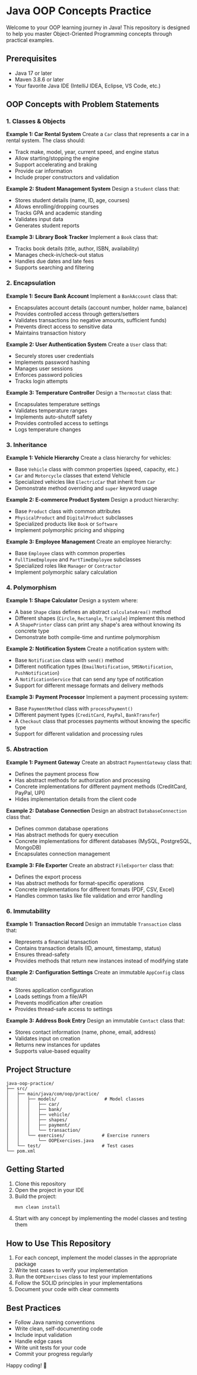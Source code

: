 # Java OOP Concepts Practice

Welcome to your OOP learning journey in Java! This repository is designed to help you master Object-Oriented Programming concepts through practical examples.

## Prerequisites

- Java 17 or later
- Maven 3.8.6 or later
- Your favorite Java IDE (IntelliJ IDEA, Eclipse, VS Code, etc.)

## OOP Concepts with Problem Statements

### 1. Classes & Objects

**Example 1: Car Rental System**
Create a `Car` class that represents a car in a rental system. The class should:
- Track make, model, year, current speed, and engine status
- Allow starting/stopping the engine
- Support accelerating and braking
- Provide car information
- Include proper constructors and validation

**Example 2: Student Management System**
Design a `Student` class that:
- Stores student details (name, ID, age, courses)
- Allows enrolling/dropping courses
- Tracks GPA and academic standing
- Validates input data
- Generates student reports

**Example 3: Library Book Tracker**
Implement a `Book` class that:
- Tracks book details (title, author, ISBN, availability)
- Manages check-in/check-out status
- Handles due dates and late fees
- Supports searching and filtering

### 2. Encapsulation

**Example 1: Secure Bank Account**
Implement a `BankAccount` class that:
- Encapsulates account details (account number, holder name, balance)
- Provides controlled access through getters/setters
- Validates transactions (no negative amounts, sufficient funds)
- Prevents direct access to sensitive data
- Maintains transaction history

**Example 2: User Authentication System**
Create a `User` class that:
- Securely stores user credentials
- Implements password hashing
- Manages user sessions
- Enforces password policies
- Tracks login attempts

**Example 3: Temperature Controller**
Design a `Thermostat` class that:
- Encapsulates temperature settings
- Validates temperature ranges
- Implements auto-shutoff safety
- Provides controlled access to settings
- Logs temperature changes

### 3. Inheritance

**Example 1: Vehicle Hierarchy**
Create a class hierarchy for vehicles:
- Base `Vehicle` class with common properties (speed, capacity, etc.)
- `Car` and `Motorcycle` classes that extend Vehicle
- Specialized vehicles like `ElectricCar` that inherit from `Car`
- Demonstrate method overriding and `super` keyword usage

**Example 2: E-commerce Product System**
Design a product hierarchy:
- Base `Product` class with common attributes
- `PhysicalProduct` and `DigitalProduct` subclasses
- Specialized products like `Book` or `Software`
- Implement polymorphic pricing and shipping

**Example 3: Employee Management**
Create an employee hierarchy:
- Base `Employee` class with common properties
- `FullTimeEmployee` and `PartTimeEmployee` subclasses
- Specialized roles like `Manager` or `Contractor`
- Implement polymorphic salary calculation

### 4. Polymorphism

**Example 1: Shape Calculator**
Design a system where:
- A base `Shape` class defines an abstract `calculateArea()` method
- Different shapes (`Circle`, `Rectangle`, `Triangle`) implement this method
- A `ShapePrinter` class can print any shape's area without knowing its concrete type
- Demonstrate both compile-time and runtime polymorphism

**Example 2: Notification System**
Create a notification system with:
- Base `Notification` class with `send()` method
- Different notification types (`EmailNotification`, `SMSNotification`, `PushNotification`)
- A `NotificationService` that can send any type of notification
- Support for different message formats and delivery methods

**Example 3: Payment Processor**
Implement a payment processing system:
- Base `PaymentMethod` class with `processPayment()`
- Different payment types (`CreditCard`, `PayPal`, `BankTransfer`)
- A `Checkout` class that processes payments without knowing the specific type
- Support for different validation and processing rules

### 5. Abstraction

**Example 1: Payment Gateway**
Create an abstract `PaymentGateway` class that:
- Defines the payment process flow
- Has abstract methods for authorization and processing
- Concrete implementations for different payment methods (CreditCard, PayPal, UPI)
- Hides implementation details from the client code

**Example 2: Database Connection**
Design an abstract `DatabaseConnection` class that:
- Defines common database operations
- Has abstract methods for query execution
- Concrete implementations for different databases (MySQL, PostgreSQL, MongoDB)
- Encapsulates connection management

**Example 3: File Exporter**
Create an abstract `FileExporter` class that:
- Defines the export process
- Has abstract methods for format-specific operations
- Concrete implementations for different formats (PDF, CSV, Excel)
- Handles common tasks like file validation and error handling

### 6. Immutability

**Example 1: Transaction Record**
Design an immutable `Transaction` class that:
- Represents a financial transaction
- Contains transaction details (ID, amount, timestamp, status)
- Ensures thread-safety
- Provides methods that return new instances instead of modifying state

**Example 2: Configuration Settings**
Create an immutable `AppConfig` class that:
- Stores application configuration
- Loads settings from a file/API
- Prevents modification after creation
- Provides thread-safe access to settings

**Example 3: Address Book Entry**
Design an immutable `Contact` class that:
- Stores contact information (name, phone, email, address)
- Validates input on creation
- Returns new instances for updates
- Supports value-based equality

## Project Structure

```
java-oop-practice/
├── src/
│   ├── main/java/com/oop/practice/
│   │   ├── models/                  # Model classes
│   │   │   ├── car/
│   │   │   ├── bank/
│   │   │   ├── vehicle/
│   │   │   ├── shapes/
│   │   │   ├── payment/
│   │   │   └── transaction/
│   │   └── exercises/              # Exercise runners
│   │       └── OOPExercises.java
│   └── test/                       # Test cases
└── pom.xml
```

## Getting Started

1. Clone this repository
2. Open the project in your IDE
3. Build the project:
   ```bash
   mvn clean install
   ```
4. Start with any concept by implementing the model classes and testing them

## How to Use This Repository

1. For each concept, implement the model classes in the appropriate package
2. Write test cases to verify your implementation
3. Run the `OOPExercises` class to test your implementations
4. Follow the SOLID principles in your implementations
5. Document your code with clear comments

## Best Practices

- Follow Java naming conventions
- Write clean, self-documenting code
- Include input validation
- Handle edge cases
- Write unit tests for your code
- Commit your progress regularly

Happy coding! 🚀

